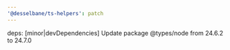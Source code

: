 ```yaml
---
'@desselbane/ts-helpers': patch
---
```


deps: [minor|devDependencies] Update package @types/node from 24.6.2 to 24.7.0
